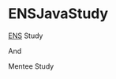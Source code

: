 # ENSJavaStudy
<p>
  <a href="http://ens.rinc.cf">ENS</a> Study
</p>
<p>And</p>
<p>
  <a>Mentee Study</a>
</p>
